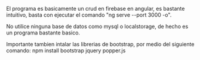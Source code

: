 El programa es basicamente un crud en firebase en angular, es bastante intuitivo, basta con ejecutar el comando "ng serve --port 3000 -o".

No utilice ninguna base de datos como mysql o localstorage, de hecho es un programa bastante basico.

Importante tambien intalar las librerias de bootstrap, por medio del siguiente comando: npm install bootstrap jquery popper.js
